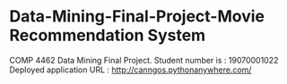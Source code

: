 # Data-Mining-Final-Project-Movie Recommendation System
COMP 4462 Data Mining Final Project. Student number is : 19070001022
Deployed application URL : http://canngos.pythonanywhere.com/
